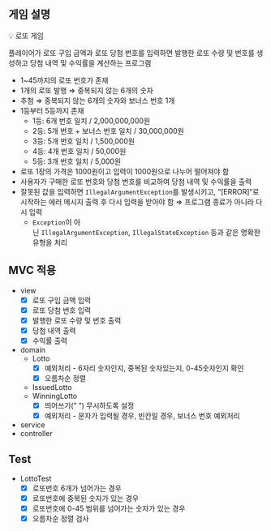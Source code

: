 ## 게임 설명

<aside>
💡 로또 게임

플레이어가 로또 구입 금액과 로또 당첨 번호를 입력하면 발행한 로또 수량 및 번호를 생성하고 당첨 내역 및 수익률을 계산하는 프로그램

</aside>

- 1~45까지의 로또 번호가 존재
- 1개의 로또 발행 ⇒ 중복되지 않는 6개의 숫자
- 추첨 ⇒ 중복되지 않는 6개의 숫자와 보너스 번호 1개
- 1등부터 5등까지 존재
    - 1등: 6개 번호 일치 / 2,000,000,000원
    - 2등: 5개 번호 + 보너스 번호 일치 / 30,000,000원
    - 3등: 5개 번호 일치 / 1,500,000원
    - 4등: 4개 번호 일치 / 50,000원
    - 5등: 3개 번호 일치 / 5,000원
- 로또 1장의 가격은 1000원이고 입력이 1000원으로 나누어 떨어져야 함
- 사용자가 구매한 로또 번호와 당첨 번호를 비교하여 당첨 내역 및 수익률을 출력
- 잘못된 값을 입력하면 `IllegalArgumentException`를 발생시키고, “[ERROR]”로 시작하는 에러 메시지 출력 후 다시 입력을 받아야 함 ⇒ 프로그램 종료가 아니라 다시 입력
    - `Exception`이 아닌 `IllegalArgumentException`, `IllegalStateException` 등과 같은 명확한 유형을 처리

## MVC 적용

- view
  - [x]  로또 구입 금액 입력
  - [x]  로또 당첨 번호 입력
  - [x]  발행한 로또 수량 및 번호 출력
  - [x]  당첨 내역 출력
  - [x]  수익률 출력
- domain
  - Lotto
    - [x]  예외처리 - 6자리 숫자인지, 중복된 숫자있는지, 0-45숫자인지 확인
    - [x]  오름차순 정렬
  - IssuedLotto
  - WinningLotto
    - [x]  띄어쓰기(” ”) 무시하도록 설정
    - [x]  예외처리 - 문자가 입력될 경우, 빈칸일 경우, 보너스 번호 예외처리
- service
- controller

## Test

- LottoTest
  - [x]  로또번호 6개가 넘어가는 경우
  - [x]  로또번호에 중복된 숫자가 있는 경우
  - [x]  로또번호에 0-45 범위를 넘어가는 숫자가 있는 경우
  - [x]  오름차순 정렬 검사